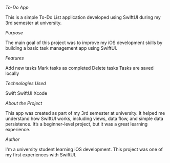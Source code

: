 *To-Do App*

This is a simple To-Do List application developed using SwiftUI during my 3rd semester at university.


*Purpose*

The main goal of this project was to improve my iOS development skills by building a basic task management app using SwiftUI.


*Features*

Add new tasks
Mark tasks as completed
Delete tasks
Tasks are saved locally


*Technologies Used*

Swift
SwiftUI
Xcode

*About the Project*


This app was created as part of my 3rd semester at university. It helped me understand how SwiftUI works, including views, data flow, and simple data persistence. It’s a beginner-level project, but it was a great learning experience.

*Author*

I'm a university student learning iOS development. This project was one of my first experiences with SwiftUI.
